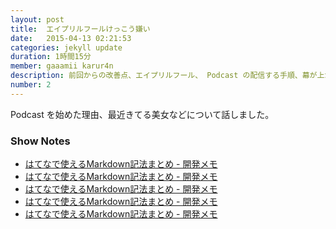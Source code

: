 ```yaml
---
layout: post
title:  エイプリルフールけっこう嫌い
date:   2015-04-13 02:21:53
categories: jekyll update
duration: 1時間15分
member: gaaamii karur4n
description: 前回からの改善点、エイプリルフール、 Podcast の配信する手順、幕が上がる、イミテーション・ゲーム、アフロ田中、大学からお金をもらって開発をする学生エンジニア、Nekobito, BaaS, 今後 Podcast でやりたいことなどについて話しました。
number: 2
---
```


Podcast を始めた理由、最近きてる美女などについて話しました。

<!-- more -->

### Show Notes

- [はてなで使えるMarkdown記法まとめ - 開発メモ](http://seeku.hateblo.jp/entry/2013/05/24/080851)
- [はてなで使えるMarkdown記法まとめ - 開発メモ](http://seeku.hateblo.jp/entry/2013/05/24/080851)
- [はてなで使えるMarkdown記法まとめ - 開発メモ](http://seeku.hateblo.jp/entry/2013/05/24/080851)
- [はてなで使えるMarkdown記法まとめ - 開発メモ](http://seeku.hateblo.jp/entry/2013/05/24/080851)
- [はてなで使えるMarkdown記法まとめ - 開発メモ](http://seeku.hateblo.jp/entry/2013/05/24/080851)
